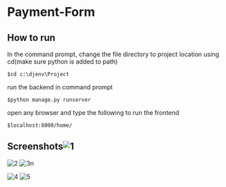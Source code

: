 # Payment-Form

## How to run
In the command prompt, change the file directory to project location using cd(make sure python is added to path)
```
$cd c:\djenv\Project
```
run the backend in command prompt
```
$python manage.py runserver
```
open any browser and type the following to run the frontend
```
$localhost:8000/home/
```
## Screenshots![1](https://user-images.githubusercontent.com/98016085/220433998-2a6ccd3b-2a22-464d-853a-2183a41f1f55.png)
![2](https://user-images.githubusercontent.com/98016085/220434004-ea53f24e-d37e-4a7f-a10e-1098d130663e.png)
![3n](https://user-images.githubusercontent.com/98016085/220435392-970b1e22-d166-485a-a880-88dcfb6cfd5d.png)

![4](https://user-images.githubusercontent.com/98016085/220434012-2ce75bb3-a2bc-4355-bad5-2dae71585530.png)
![5](https://user-images.githubusercontent.com/98016085/220434027-c3f112ad-4740-4c33-bc0a-c0a28697765c.png)
